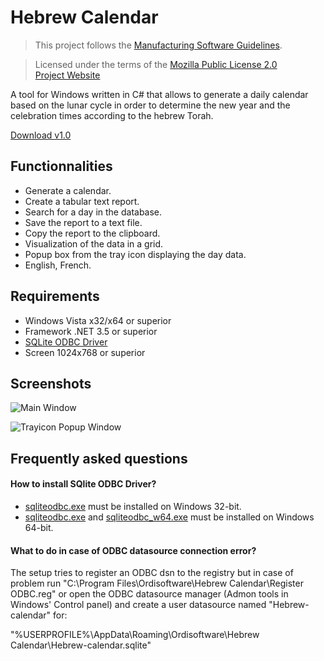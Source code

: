 # Hebrew Calendar

>This project follows the [Manufacturing Software Guidelines](https://github.com/Ordisoftware/Guidelines).

>Licensed under the terms of the [Mozilla Public License 2.0](LICENSE)<br/>
>[Project Website](http://www.ordisoftware.com/projects/hebrew-calendar)<br/>

A tool for Windows written in C# that allows to generate a daily calendar based on the lunar cycle in order to determine the new year and the celebration times according to the hebrew Torah.

[Download v1.0](https://github.com/Ordisoftware/Hebrew-Calendar/releases/tag/v1.0)

## Functionnalities

- Generate a calendar.
- Create a tabular text report.
- Search for a day in the database.
- Save the report to a text file.
- Copy the report to the clipboard.
- Visualization of the data in a grid.
- Popup box from the tray icon displaying the day data.
- English, French.

## Requirements

- Windows Vista x32/x64 or superior
- Framework .NET 3.5 or superior
- [SQLite ODBC Driver](http://www.ch-werner.de/sqliteodbc/)
- Screen 1024x768 or superior

## Screenshots

![Main Window](http://www.ordisoftware.com/uploads/2019/01/hebrew-calendar-main-768x527.jpg)

![Trayicon Popup Window](http://www.ordisoftware.com/uploads/2019/01/hebrew-calendar-popup2-300x225.jpg)

## Frequently asked questions

#### How to install SQlite ODBC Driver?

- [sqliteodbc.exe](http://www.ch-werner.de/sqliteodbc/sqliteodbc.exe) must be installed on Windows 32-bit.
- [sqliteodbc.exe](http://www.ch-werner.de/sqliteodbc/sqliteodbc.exe) and [sqliteodbc_w64.exe](http://www.ch-werner.de/sqliteodbc/sqliteodbc_w64.exe) must be installed on Windows 64-bit.

#### What to do in case of ODBC datasource connection error?

The setup tries to register an ODBC dsn to the registry but in case of problem run "C:\Program Files\Ordisoftware\Hebrew Calendar\Register ODBC.reg" or open the ODBC datasource manager (Admon tools in Windows' Control panel) and create a user datasource named "Hebrew-calendar" for:

"%USERPROFILE%\AppData\Roaming\Ordisoftware\Hebrew Calendar\Hebrew-calendar.sqlite"